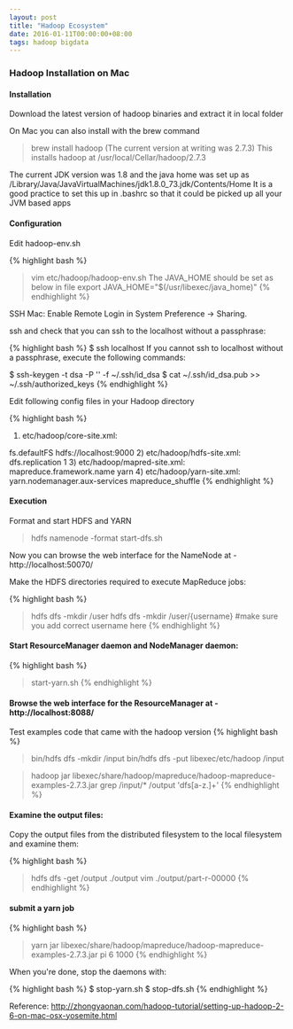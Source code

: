 ```yaml
---
layout: post
title: "Hadoop Ecosystem"
date: 2016-01-11T00:00:00+08:00
tags: hadoop bigdata
---
```

### Hadoop Installation on Mac

#### Installation
Download the latest version of hadoop binaries and extract it in local folder

On Mac you can also install with the brew command
> brew install hadoop
(The current version at writing was 2.7.3)
This  installs hadoop at /usr/local/Cellar/hadoop/2.7.3

The current JDK version was 1.8 and the java home was set up as /Library/Java/JavaVirtualMachines/jdk1.8.0_73.jdk/Contents/Home
It is a good practice to set this up in .bashrc so that it could be picked up all your JVM based apps

#### Configuration

Edit hadoop-env.sh

{% highlight bash %}
> vim etc/hadoop/hadoop-env.sh
The JAVA_HOME should be set as below in file
export JAVA_HOME="$(/usr/libexec/java_home)"
{% endhighlight %}

SSH
Mac: Enable Remote Login in System Preference -> Sharing.

ssh and check that you can ssh to the localhost without a passphrase:

{% highlight bash %}
$ ssh localhost
If you cannot ssh to localhost without a passphrase, execute the following commands:

$ ssh-keygen -t dsa -P '' -f ~/.ssh/id_dsa
$ cat ~/.ssh/id_dsa.pub >> ~/.ssh/authorized_keys
{% endhighlight %}


Edit following config files in your Hadoop directory

{% highlight bash %}
1) etc/hadoop/core-site.xml:

<configuration>
    <property>
        <name>fs.defaultFS</name>
        <value>hdfs://localhost:9000</value>
    </property>
</configuration>
2) etc/hadoop/hdfs-site.xml:

<configuration>
    <property>
        <name>dfs.replication</name>
        <value>1</value>
    </property>
</configuration>
3) etc/hadoop/mapred-site.xml:

<configuration>
    <property>
        <name>mapreduce.framework.name</name>
        <value>yarn</value>
    </property>
</configuration>
4) etc/hadoop/yarn-site.xml:

<configuration>
    <property>
        <name>yarn.nodemanager.aux-services</name>
        <value>mapreduce_shuffle</value>
    </property>
</configuration>
{% endhighlight %}

#### Execution
Format and start HDFS and YARN
> hdfs namenode -format
> start-dfs.sh

Now you can browse the web interface for the NameNode at - http://localhost:50070/

Make the HDFS directories required to execute MapReduce jobs:

{% highlight bash %}
> hdfs dfs -mkdir /user
> hdfs dfs -mkdir /user/{username} #make sure you add correct username here
{% endhighlight %}

#### Start ResourceManager daemon and NodeManager daemon:

{% highlight bash %}
> start-yarn.sh
{% endhighlight %}

#### Browse the web interface for the ResourceManager at - http://localhost:8088/

Test examples code that came with the hadoop version
{% highlight bash %}
> bin/hdfs dfs -mkdir /input
> bin/hdfs dfs -put libexec/etc/hadoop /input

> hadoop jar libexec/share/hadoop/mapreduce/hadoop-mapreduce-examples-2.7.3.jar grep /input/* /output 'dfs[a-z.]+'
{% endhighlight %}


#### Examine the output files:

Copy the output files from the distributed filesystem to the local filesystem and examine them:

{% highlight bash %}
> hdfs dfs -get /output ./output
> vim ./output/part-r-00000
{% endhighlight %}

#### submit a yarn job

{% highlight bash %}
> yarn jar libexec/share/hadoop/mapreduce/hadoop-mapreduce-examples-2.7.3.jar pi 6 1000
{% endhighlight %}

When you're done, stop the daemons with:

{% highlight bash %}
$ stop-yarn.sh
$ stop-dfs.sh
{% endhighlight %}

Reference: http://zhongyaonan.com/hadoop-tutorial/setting-up-hadoop-2-6-on-mac-osx-yosemite.html
